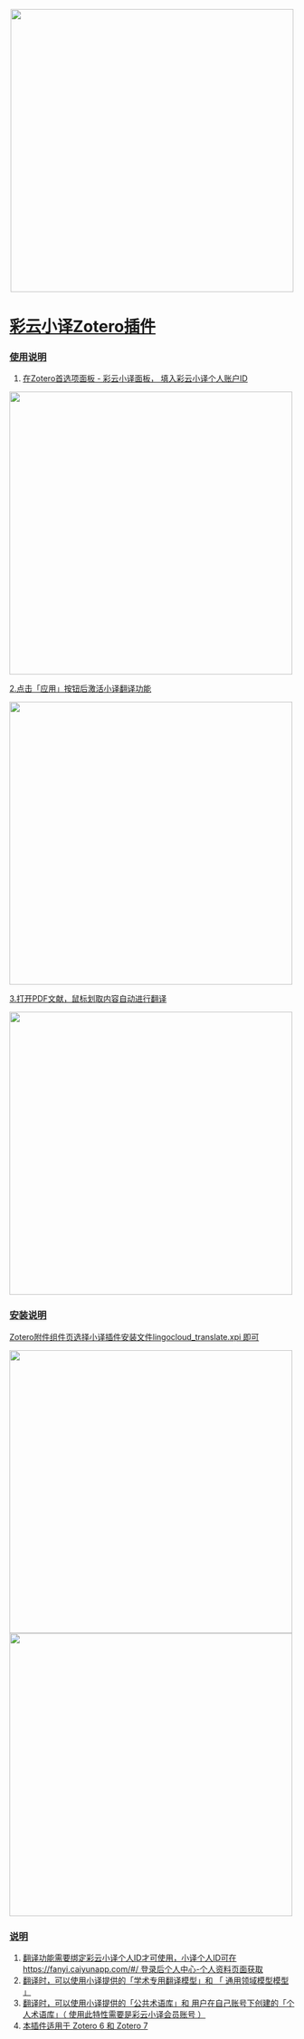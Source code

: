 <p align="center">
 <img src="https://github.com/squirrelRao/zotero-lingocloud/assets/528419/edf7172c-0110-4405-925b-18ba4eed9a74" width="500">

</p>
<p align="center">
	<a href="[https://github.com/qnscholar/zotero-if/releases](https://github.com/squirrelRao/zotero-lingocloud/releases)">
</p>

# 彩云小译Zotero插件

### 使用说明
1. 在Zotero首选项面板 - 彩云小译面板， 填入彩云小译个人账户ID
   
 <img src="https://github.com/squirrelRao/zotero-lingocloud/assets/528419/18d70e35-fe1a-4684-92e9-7714ed21ab7e" width="500">

2.点击「应用」按钮后激活小译翻译功能

 <img src="https://github.com/squirrelRao/zotero-lingocloud/assets/528419/d8813beb-d17a-46aa-91e8-757f2884c525" width="500">

3.打开PDF文献，鼠标划取内容自动进行翻译

 <img src="https://github.com/squirrelRao/zotero-lingocloud/assets/528419/33eeaf16-ffc9-4429-aaa2-763299086c02" width="500">

### 安装说明
Zotero附件组件页选择小译插件安装文件lingocloud_translate.xpi 即可

<img src="https://github.com/squirrelRao/zotero-lingocloud/assets/528419/afe76059-36aa-4a69-9c4f-084df81910d2" width="500">
<br>

<img src="https://github.com/squirrelRao/zotero-lingocloud/assets/528419/99d58e84-3144-41c3-be3b-5eaf85ab8bdd" width="500">


### 说明

1. 翻译功能需要绑定彩云小译个人ID才可使用，小译个人ID可在https://fanyi.caiyunapp.com/#/ 登录后个人中心-个人资料页面获取
2. 翻译时，可以使用小译提供的「学术专用翻译模型」和 「 通用领域模型模型 」
3. 翻译时，可以使用小译提供的「公共术语库」和 用户在自己账号下创建的「个人术语库」（ 使用此特性需要是彩云小译会员账号 ）
5. 本插件适用于 Zotero 6 和  Zotero 7 
